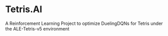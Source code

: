 # Tetris.AI
A Reinforcement Learning Project to optimize DuelingDQNs for Tetris under the ALE-Tetris-v5 environment
